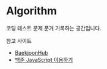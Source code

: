 # Algorithm
코딩 테스트 문제 푼거 기록하는 공간입니다.


참고 사이트
* [BaekjoonHub](https://github.com/BaekjoonHub/BaekjoonHub)
* [백준 JavaScript 이용하기](https://minjo0n.tistory.com/2)
